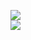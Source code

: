 [![](https://img.shields.io/badge/Made%20With-Github%20Spray-lightgrey.svg?style=for-the-badge&logo=github)](https://github.com/Annihil/github-spray#26592)  
[![](https://i.imgur.com/2DrTn0Z.gif)](https://github.com/Annihil/github-spray)